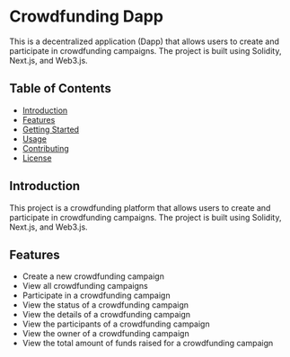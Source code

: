 # Crowdfunding Dapp

This is a decentralized application (Dapp) that allows users to create and participate in crowdfunding campaigns. The project is built using Solidity, Next.js, and Web3.js.

## Table of Contents

- [Introduction](#introduction)
- [Features](#features)
- [Getting Started](#getting-started)
- [Usage](#usage)
- [Contributing](#contributing)
- [License](#license)

## Introduction

This project is a crowdfunding platform that allows users to create and participate in crowdfunding campaigns. The project is built using Solidity, Next.js, and Web3.js.

## Features

- Create a new crowdfunding campaign
- View all crowdfunding campaigns
- Participate in a crowdfunding campaign
- View the status of a crowdfunding campaign
- View the details of a crowdfunding campaign
- View the participants of a crowdfunding campaign
- View the owner of a crowdfunding campaign
- View the total amount of funds raised for a crowdfunding campaign